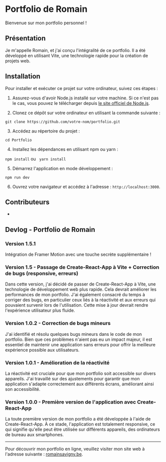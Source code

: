 # Portfolio de Romain

Bienvenue sur mon portfolio personnel ! 

## Présentation

Je m'appelle Romain, et j'ai conçu l'intégralité de ce portfolio. Il a été développé en utilisant Vite, une technologie rapide pour la création de projets web. 

## Installation

Pour installer et exécuter ce projet sur votre ordinateur, suivez ces étapes :

1. Assurez-vous d'avoir Node.js installé sur votre machine. Si ce n'est pas le cas, vous pouvez le télécharger depuis [le site officiel de Node.js](https://nodejs.org/).

2. Clonez ce dépôt sur votre ordinateur en utilisant la commande suivante :

```git clone https://github.com/votre-nom/portfolio.git```

3. Accédez au répertoire du projet :

```cd Portfolio```

4. Installez les dépendances en utilisant npm ou yarn :

```npm install``` ou ``` yarn install```

5. Démarrez l'application en mode développement :

```npm run dev```


6. Ouvrez votre navigateur et accédez à l'adresse : `http://localhost:3000`.

## Contributeurs

- 

## Devlog - Portfolio de Romain

### Version 1.5.1

Intégration de Framer Motion avec une touche secrète supplémentaire ! 

### Version 1.5 - Passage de Create-React-App à Vite + Correction de bugs (responsive, erreurs)

Dans cette version, j'ai décidé de passer de Create-React-App à Vite, une technologie de développement web plus rapide. Cela devrait améliorer les performances de mon portfolio. J'ai également consacré du temps à corriger des bugs, en particulier ceux liés à la réactivité et aux erreurs qui pouvaient survenir lors de l'utilisation. Cette mise à jour devrait rendre l'expérience utilisateur plus fluide.

### Version 1.0.2 - Correction de bugs mineurs

J'ai identifié et résolu quelques bugs mineurs dans le code de mon portfolio. Bien que ces problèmes n'aient pas eu un impact majeur, il est essentiel de maintenir une application sans erreurs pour offrir la meilleure expérience possible aux utilisateurs.

### Version 1.0.1 - Amélioration de la réactivité

La réactivité est cruciale pour que mon portfolio soit accessible sur divers appareils. J'ai travaillé sur des ajustements pour garantir que mon application s'adapte correctement aux différents écrans, améliorant ainsi son accessibilité.

### Version 1.0.0 - Première version de l'application avec Create-React-App

La toute première version de mon portfolio a été développée à l'aide de Create-React-App. À ce stade, l'application est totalement responsive, ce qui signifie qu'elle peut être utilisée sur différents appareils, des ordinateurs de bureau aux smartphones.

---

Pour découvrir mon portfolio en ligne, veuillez visiter mon site web à l'adresse suivante : [romainsavigny.be](https://romainsavigny.be/).
